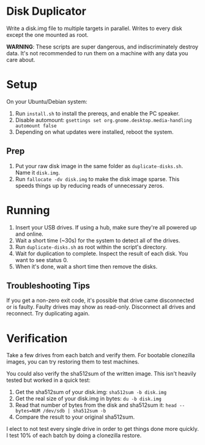 # Disk Duplicator

Write a disk.img file to multiple targets in parallel. Writes to every disk except the one mounted as root.

**WARNING**: These scripts are super dangerous, and indiscriminately destroy data. It's not recommended to run them on a machine with any data you care about.

# Setup

On your Ubuntu/Debian system:

1. Run ``install.sh`` to install the prereqs, and enable the PC speaker.
2. Disable automount: ``gsettings set org.gnome.desktop.media-handling automount false``
3. Depending on what updates were installed, reboot the system.

## Prep

1. Put your raw disk image in the same folder as ``duplicate-disks.sh``. Name it ``disk.img``.
2. Run ``fallocate -dv disk.img`` to make the disk image sparse. This speeds things up by reducing reads of unnecessary zeros.

# Running

1. Insert your USB drives. If using a hub, make sure they're all powered up and online.
2. Wait a short time (~30s) for the system to detect all of the drives.
3. Run ``duplicate-disks.sh`` as root within the script's directory.
4. Wait for duplication to complete. Inspect the result of each disk. You want to see status 0.
5. When it's done, wait a short time then remove the disks.

## Troubleshooting Tips 

If you get a non-zero exit code, it's possible that drive came disconnected or is faulty. Faulty drives may show as read-only. Disconnect all drives and reconnect. Try duplicating again.

# Verification

Take a few drives from each batch and verify them. For bootable clonezilla images, you can try restoring them to test machines.

You could also verify the sha512sum of the written image. This isn't heavily tested but worked in a quick test:

1. Get the sha512sum of your disk.img: ``sha512sum -b disk.img``
2. Get the real size of your disk.img in bytes: ``du -b disk.img``
3. Read that number of bytes from the disk and sha512sum it: ``head --bytes=NUM /dev/sdb | sha512sum -b``
4. Compare the result to your original sha512sum.

I elect to not test every single drive in order to get things done more quickly. I test 10% of each batch by doing a clonezilla restore.